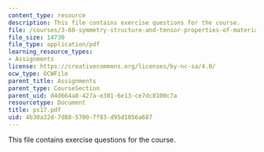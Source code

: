 ```yaml
---
content_type: resource
description: This file contains exercise questions for the course.
file: /courses/3-60-symmetry-structure-and-tensor-properties-of-materials-fall-2005/4b30a32d7d8857007f83d95d1056a687_ps17.pdf
file_size: 14730
file_type: application/pdf
learning_resource_types:
- Assignments
license: https://creativecommons.org/licenses/by-nc-sa/4.0/
ocw_type: OCWFile
parent_title: Assignments
parent_type: CourseSection
parent_uid: d4d664a8-427a-e381-6e13-ce7dc8100c7a
resourcetype: Document
title: ps17.pdf
uid: 4b30a32d-7d88-5700-7f83-d95d1056a687
---
```

This file contains exercise questions for the course.